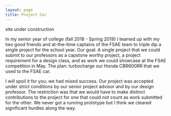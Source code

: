 ```yaml
---
layout: page
title: Project Car
---
```

site under construction

In my senior year of college (fall 2018 - Spring 2019) I teamed up with my two good friends and at-the-time captains of the FSAE team to triple dip a single project for the school year. Our goal: A single project that we could submit to our professors as a capstone worthy project, a project requirement for a design class, and as work we could showcase at the FSAE competition in May. The plan: turbocharge our Honda CBR600RR that we used to the FSAE car.

I will spoil it for you: we had mixed success. Our project was accepted under strict conditions by our senior project advisor and by our design professor. The restriction was that we would have to make distinct contributions to the project for one that could not count as work submitted for the other. We never got a running prototype but I think we cleared significant hurdles along the way.